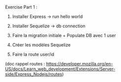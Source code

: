 Exercise Part 1 :

1. Installer Express -> run hello world 

2. Installer Sequelize -> db connection 

3. Faire la migration initiale + Populate DB avec 1 user 

4. Créer les modèles Sequelize 

5. Faire la route user/id 

(doc rappel routes : https://developer.mozilla.org/en-US/docs/Learn_web_development/Extensions/Server-side/Express_Nodejs/routes)